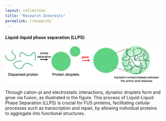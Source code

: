 ```yaml
---
layout: collection
title: "Research Interests"
permalink: /research/
---
```

#### Liquid-liquid phase separation (LLPS)
![LLPS](/assets/images/research/research_LLPS_1.png)


Through cation-pi and electrostatic interactions, dynamic droplets form and grow via fusion, as illustrated in the figure. This process of Liquid-Liquid Phase Separation (LLPS) is crucial for FUS proteins, facilitating cellular processes such as transcription and repair, by allowing individual proteins to aggregate into functional structures.